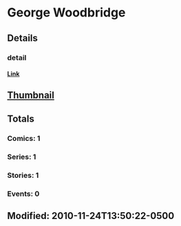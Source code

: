 # George  Woodbridge 
## Details
### detail
#### [Link](http://marvel.com/comics/creators/1654/george_woodbridge?utm_campaign=apiRef&utm_source=225578a89fc76f3d20fbffda5d17a88d)
## [Thumbnail](http://i.annihil.us/u/prod/marvel/i/mg/b/40/image_not_available.jpg)
## Totals
### Comics: 1
### Series: 1
### Stories: 1
### Events: 0
## Modified: 2010-11-24T13:50:22-0500